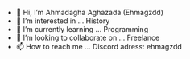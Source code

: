 - 👋 Hi, I’m Ahmadagha Aghazada (Ehmagzdd)
- 👀 I’m interested in ... History
- 🌱 I’m currently learning ... Programming
- 💞️ I’m looking to collaborate on ... Freelance
- 📫 How to reach me ... Discord adress: ehmagzdd

<!---
Ehmagzdd/Ehmagzdd is a ✨ special ✨ repository because its `README.md` (this file) appears on your GitHub profile.
You can click the Preview link to take a look at your changes.
--->
